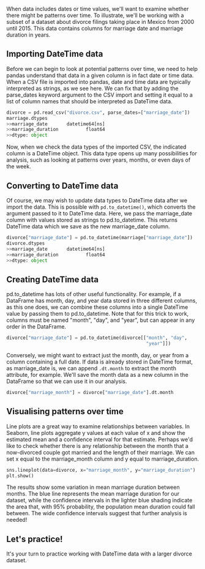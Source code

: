 When data includes dates or time values, we'll want to examine whether there might be patterns over time. To illustrate, we'll be working with a subset of a dataset about divorce filings taking place in Mexico from 2000 until 2015. This data contains columns for marriage date and marriage duration in years.
## Importing DateTime data
Before we can begin to look at potential patterns over time, we need to help pandas understand that data in a given column is in fact date or time data. When a CSV file is imported into pandas, date and time data are typically interpreted as strings, as we see here. We can fix that by adding the parse_dates keyword argument to the CSV import and setting it equal to a list of column names that should be interpreted as DateTime data. 
```Python
divorce = pd.read_csv("divorce.csv", parse_dates=["marriage_date"])
marriage.dtypes
>>marriage_date       datetime64[ns]
>>marriage_duration          float64
>>dtype: object
```
Now, when we check the data types of the imported CSV, the indicated column is a DateTime object. This data type opens up many possibilities for analysis, such as looking at patterns over years, months, or even days of the week.
## Converting to DateTime data
Of course, we may wish to update data types to DateTime data after we import the data. This is possible with `pd.to_datetime()`, which converts the argument passed to it to DateTime data. Here, we pass the marriage_date column with values stored as strings to pd.to_datetime. This returns DateTime data which we save as the new marriage_date column.
```Python
divorce["marriage_date"] = pd.to_datetime(marriage["marriage_date"])
divorce.dtypes
>>marriage_date       datetime64[ns]
>>marriage_duration          float64
>>dtype: object
```
## Creating DateTime data
pd.to_datetime has lots of other useful functionality. For example, if a DataFrame has month, day, and year data stored in three different columns, as this one does, we can combine these columns into a single DateTime value by passing them to pd.to_datetime. Note that for this trick to work, columns must be named "month", "day", and "year", but can appear in any order in the DataFrame.
```Python
divorce["marriage_date"] = pd.to_datetime(divorce[["month", "day",
												   "year"]])
```

Conversely, we might want to extract just the month, day, or year from a column containing a full date. If data is already stored in DateTime format, as marriage_date is, we can append `.dt.month` to extract the month attribute, for example. We'll save the month data as a new column in the DataFrame so that we can use it in our analysis.
```Python
divorce["marriage_month"] = divorce["marriage_date"].dt.month
```
## Visualising patterns over time
Line plots are a great way to examine relationships between variables. In Seaborn, line plots aggregate y values at each value of x and show the estimated mean and a confidence interval for that estimate. Perhaps we'd like to check whether there is any relationship between the month that a now-divorced couple got married and the length of their marriage. We can set x equal to the marriage_month column and y equal to marriage_duration. 
```Python
sns.lineplot(data=divorce, x="marriage_month", y="marriage_duration")
plt.show()
```
The results show some variation in mean marriage duration between months. The blue line represents the mean marriage duration for our dataset, while the confidence intervals in the lighter blue shading indicate the area that, with 95% probability, the population mean duration could fall between. The wide confidence intervals suggest that further analysis is needed!
## Let's practice!
It's your turn to practice working with DateTime data with a larger divorce dataset.